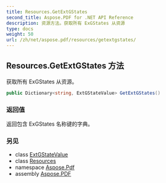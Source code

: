 ```yaml
---
title: Resources.GetExtGStates
second_title: Aspose.PDF for .NET API Reference
description: 资源方法。获取所有 ExGStates 从资源
type: docs
weight: 50
url: /zh/net/aspose.pdf/resources/getextgstates/
---
```

## Resources.GetExtGStates 方法

获取所有 ExGStates 从资源。

```csharp
public Dictionary<string, ExtGStateValue> GetExtGStates()
```

### 返回值

返回包含 ExGStates 名称键的字典。

### 另见

* class [ExtGStateValue](../../resources.extgstatevalue/)
* class [Resources](../)
* namespace [Aspose.Pdf](../../../aspose.pdf/)
* assembly [Aspose.PDF](../../../)